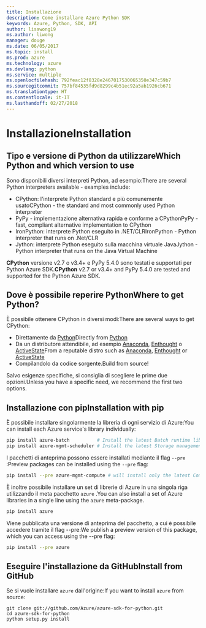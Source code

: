 ```yaml
---
title: Installazione
description: Come installare Azure Python SDK
keywords: Azure, Python, SDK, API
author: lisawong19
ms.author: liwong
manager: douge
ms.date: 06/05/2017
ms.topic: install
ms.prod: azure
ms.technology: azure
ms.devlang: python
ms.service: multiple
ms.openlocfilehash: 792feac12f8328e2467017530065350e347c59b7
ms.sourcegitcommit: 757bf84535fd9d8299c4b51ec92a5ab1926cb671
ms.translationtype: HT
ms.contentlocale: it-IT
ms.lasthandoff: 02/27/2018
---
```

# <a name="installation"></a><span data-ttu-id="b4e85-104">Installazione</span><span class="sxs-lookup"><span data-stu-id="b4e85-104">Installation</span></span>

## <a name="which-python-and-which-version-to-use"></a><span data-ttu-id="b4e85-105">Tipo e versione di Python da utilizzare</span><span class="sxs-lookup"><span data-stu-id="b4e85-105">Which Python and which version to use</span></span>
<span data-ttu-id="b4e85-106">Sono disponibili diversi interpreti Python, ad esempio:</span><span class="sxs-lookup"><span data-stu-id="b4e85-106">There are several Python interpreters available - examples include:</span></span>

* <span data-ttu-id="b4e85-107">CPython: l'interprete Python standard e più comunemente usato</span><span class="sxs-lookup"><span data-stu-id="b4e85-107">CPython - the standard and most commonly used Python interpreter</span></span>
* <span data-ttu-id="b4e85-108">PyPy - implementazione alternativa rapida e conforme a CPython</span><span class="sxs-lookup"><span data-stu-id="b4e85-108">PyPy - fast, compliant alternative implementation to CPython</span></span>
* <span data-ttu-id="b4e85-109">IronPython: interprete Python eseguito in .NET/CLR</span><span class="sxs-lookup"><span data-stu-id="b4e85-109">IronPython - Python interpreter that runs on .Net/CLR</span></span>
* <span data-ttu-id="b4e85-110">Jython: interprete Python eseguito sulla macchina virtuale Java</span><span class="sxs-lookup"><span data-stu-id="b4e85-110">Jython - Python interpreter that runs on the Java Virtual Machine</span></span>

<span data-ttu-id="b4e85-111">**CPython** versione v2.7 o v3.4+ e PyPy 5.4.0 sono testati e supportati per Python Azure SDK.</span><span class="sxs-lookup"><span data-stu-id="b4e85-111">**CPython** v2.7 or v3.4+ and PyPy 5.4.0 are tested and supported for the Python Azure SDK.</span></span>

## <a name="where-to-get-python"></a><span data-ttu-id="b4e85-112">Dove è possibile reperire Python</span><span class="sxs-lookup"><span data-stu-id="b4e85-112">Where to get Python?</span></span>
<span data-ttu-id="b4e85-113">È possibile ottenere CPython in diversi modi:</span><span class="sxs-lookup"><span data-stu-id="b4e85-113">There are several ways to get CPython:</span></span>

* <span data-ttu-id="b4e85-114">Direttamente da [Python](https://www.python.org/)</span><span class="sxs-lookup"><span data-stu-id="b4e85-114">Directly from [Python](https://www.python.org/)</span></span>
* <span data-ttu-id="b4e85-115">Da un distributore attendibile, ad esempio [Anaconda](https://www.anaconda.com/), [Enthought](https://www.enthought.com/) o [ActiveState](https://www.activestate.com/)</span><span class="sxs-lookup"><span data-stu-id="b4e85-115">From a reputable distro such as [Anaconda](https://www.anaconda.com/), [Enthought](https://www.enthought.com/) or [ActiveState](https://www.activestate.com/)</span></span>
* <span data-ttu-id="b4e85-116">Compilandolo da codice sorgente.</span><span class="sxs-lookup"><span data-stu-id="b4e85-116">Build from source!</span></span>

<span data-ttu-id="b4e85-117">Salvo esigenze specifiche, si consiglia di scegliere le prime due opzioni.</span><span class="sxs-lookup"><span data-stu-id="b4e85-117">Unless you have a specific need, we recommend the first two options.</span></span>

## <a name="installation-with-pip"></a><span data-ttu-id="b4e85-118">Installazione con pip</span><span class="sxs-lookup"><span data-stu-id="b4e85-118">Installation with pip</span></span>

<span data-ttu-id="b4e85-119">È possibile installare singolarmente la libreria di ogni servizio di Azure:</span><span class="sxs-lookup"><span data-stu-id="b4e85-119">You can install each Azure service's library individually:</span></span>

```bash
pip install azure-batch          # Install the latest Batch runtime library
pip install azure-mgmt-scheduler # Install the latest Storage management library
```

<span data-ttu-id="b4e85-120">I pacchetti di anteprima possono essere installati mediante il flag `--pre` :</span><span class="sxs-lookup"><span data-stu-id="b4e85-120">Preview packages can be installed using the `--pre` flag:</span></span>

```bash
pip install --pre azure-mgmt-compute # will install only the latest Compute Management library
```

<span data-ttu-id="b4e85-121">È inoltre possibile installare un set di librerie di Azure in una singola riga utilizzando il meta pacchetto `azure` .</span><span class="sxs-lookup"><span data-stu-id="b4e85-121">You can also install a set of Azure libraries in a single line using the `azure` meta-package.</span></span>

```bash
pip install azure
```

<span data-ttu-id="b4e85-122">Viene pubblicata una versione di anteprima del pacchetto, a cui è possibile accedere tramite il flag --pre:</span><span class="sxs-lookup"><span data-stu-id="b4e85-122">We publish a preview version of this package, which you can access using the --pre flag:</span></span>

```bash
pip install --pre azure
```

## <a name="install-from-github"></a><span data-ttu-id="b4e85-123">Eseguire l'installazione da GitHub</span><span class="sxs-lookup"><span data-stu-id="b4e85-123">Install from GitHub</span></span>

<span data-ttu-id="b4e85-124">Se si vuole installare `azure` dall'origine:</span><span class="sxs-lookup"><span data-stu-id="b4e85-124">If you want to install `azure` from source:</span></span>

    git clone git://github.com/Azure/azure-sdk-for-python.git
    cd azure-sdk-for-python
    python setup.py install